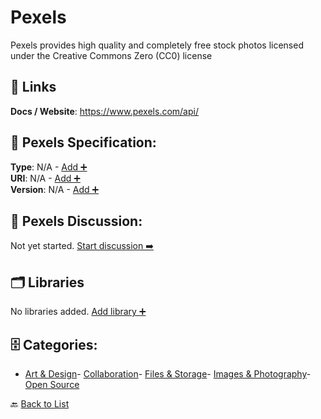 # Pexels

Pexels provides high quality and completely free stock photos licensed under the Creative Commons Zero (CC0) license

##  🔗 Links
**Docs / Website**: https://www.pexels.com/api/

## 🧬 Pexels Specification:
**Type**: N/A - [Add ➕](https://github.com/apis-list/apis-list/edit/main/apis.yaml#L14887)  
**URI**: N/A - [Add ➕](https://github.com/apis-list/apis-list/edit/main/apis.yaml#L14887)  
**Version**: N/A - [Add ➕](https://github.com/apis-list/apis-list/edit/main/apis.yaml#L14887)

## 💬 Pexels Discussion:
Not yet started. [Start discussion ➡️](https://github.com/apis-list/apis-list/discussions/new)

## 🗂️ Libraries

No libraries added. [Add library ➕](https://github.com/apis-list/apis-list/edit/main/apis.yaml#L14887)    


## 🗄️ Categories:
- [Art & Design](https://github.com/apis-list/apis-list#art--design-)- [Collaboration](https://github.com/apis-list/apis-list#collaboration-)- [Files & Storage](https://github.com/apis-list/apis-list#files--storage-)- [Images & Photography](https://github.com/apis-list/apis-list#images--photography-)- [Open Source](https://github.com/apis-list/apis-list#open-source-)

🔙  [Back to List](https://github.com/apis-list/apis-list)
